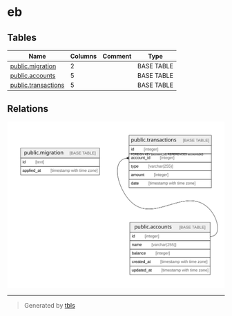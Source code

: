 # eb

## Tables

| Name | Columns | Comment | Type |
| ---- | ------- | ------- | ---- |
| [public.migration](public.migration.md) | 2 |  | BASE TABLE |
| [public.accounts](public.accounts.md) | 5 |  | BASE TABLE |
| [public.transactions](public.transactions.md) | 5 |  | BASE TABLE |

## Relations

![er](schema.svg)

---

> Generated by [tbls](https://github.com/k1LoW/tbls)
